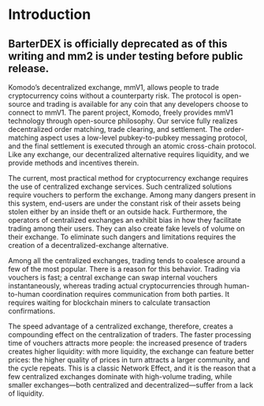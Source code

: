 # Introduction

## BarterDEX is officially deprecated as of this writing and mm2 is under testing before public release.

Komodo’s decentralized exchange, mmV1, allows people to trade cryptocurrency coins without a counterparty risk. The protocol is open-source and trading is
available for any coin that any developers choose to connect to mmV1. The parent
project, Komodo, freely provides mmV1 technology through open-source philosophy. Our service fully realizes decentralized order matching, trade clearing, and
settlement. The order-matching aspect uses a low-level pubkey-to-pubkey messaging
protocol, and the final settlement is executed through an atomic cross-chain protocol.
Like any exchange, our decentralized alternative requires liquidity, and we provide
methods and incentives therein.

The current, most practical method for cryptocurrency exchange requires the use of
centralized exchange services. Such centralized solutions require vouchers to perform
the exchange. Among many dangers present in this system, end-users are under
the constant risk of their assets being stolen either by an inside theft or an outside
hack. Furthermore, the operators of centralized exchanges an exhibit bias in how
they facilitate trading among their users. They can also create fake levels of volume
on their exchange. To eliminate such dangers and limitations requires the creation of
a decentralized-exchange alternative.

Among all the centralized exchanges, trading tends to coalesce around a few of the
most popular. There is a reason for this behavior. Trading via vouchers is fast; a central
exchange can swap internal vouchers instantaneously, whereas trading actual cryptocurrencies through human-to-human coordination requires communication from
both parties. It requires waiting for blockchain miners to calculate transaction confirmations.

The speed advantage of a centralized exchange, therefore, creates a compounding
effect on the centralization of traders. The faster processing time of vouchers attracts
more people: the increased presence of traders creates higher liquidity: with more
liquidity, the exchange can feature better prices: the higher quality of prices in turn
attracts a larger community, and the cycle repeats. This is a classic Network Effect,
and it is the reason that a few centralized exchanges dominate with high-volume trading, while smaller exchanges—both centralized and decentralized—suffer from a
lack of liquidity.
